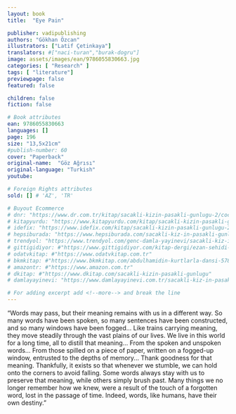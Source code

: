 ```yaml
---
layout: book
title:  "Eye Pain"

publisher: vadipublishing
authors: "Gökhan Özcan"
illustrators: ["Latif Çetinkaya"]
translators: #["naci-turan","burak-dogru"]
image: assets/images/ean/9786055830663.jpg
categories: [ "Research" ]
tags: [ "literature"]
previewpage: false
featured: false

children: false
fiction: false

# Book attributes
ean: 9786055830663
languages: []
page: 196
size: "13,5x21cm"
#publish-number: 60
cover: "Paperback"
original-name:  "Göz Ağrısı"
original-language: "Turkish"
youtube:

# Foreign Rights attributes
sold: [] # 'AZ', 'TR'

# Buyout Ecommerce
# dnr: "https://www.dr.com.tr/kitap/sacakli-kizin-pasakli-gunlugu-2/cocuk-ve-genclik/genclik-10-yas/roman-oyku/urunno=0001893059001"
# kitapyurdu: "https://www.kitapyurdu.com/kitap/sacakli-kizin-pasakli-gunlugu-2-/560122.html&filter_name=Sa%C3%A7akl%C4%B1+K%C4%B1z%27%C4%B1n+Pasakl%C4%B1+G%C3%BCnl%C3%BC%C4%9F%C3%BC+2"
# idefix: "https://www.idefix.com/kitap/sacakli-kizin-pasakli-gunlugu-2/cocuk-ve-genclik/genclik-10-yas/roman-oyku/urunno=0001893059001"
# hepsiburada: "https://www.hepsiburada.com/sacakli-kiz-in-pasakli-gunlugu-2-damla-yayinevi-p-HBV000012ER86"
# trendyol: "https://www.trendyol.com/genc-damla-yayinevi/sacakli-kiz-in-pasakli-gunlugu-2-p-54825777"
# gittigidiyor: #"https://www.gittigidiyor.com/kitap-dergi/ezan-sehidi-adnan-menderes_pdp_732728793"
# odatvkitap: #"https://www.odatvkitap.com.tr"
# bkmkitap: #"https://www.bkmkitap.com/abdulhamidin-kurtlarla-dansi-578226"
# amazontr: #"https://www.amazon.com.tr"
# dkitap: #"https://www.dkitap.com/sacakli-kizin-pasakli-gunlugu"
# damlayayinevi: "https://www.damlayayinevi.com.tr/sacakli-kiz-in-pasakli-gunlugu-2-bu-iste-bi-terslik-var"

# For adding excerpt add <!--more--> and break the line
---
```

“Words may pass, but their meaning remains
with us in a different way. So many words have
been spoken, so many sentences have been
constructed, and so many windows have been
fogged... Like trains carrying meaning, they move
steadily through the vast plains of our lives. We live
in this world for a long time, all to distill that meaning... From the spoken and unspoken words...
From those spilled on a piece of paper, written
on a fogged-up window, entrusted to the depths
of memory... Thank goodness for that meaning.
Thankfully, it exists so that whenever we stumble, we can hold onto the corners to avoid falling.
Some words always stay with us to preserve that
meaning, while others simply brush past. Many
things we no longer remember how we knew, were
a result of the touch of a forgotten word, lost in the
passage of time. Indeed, words, like humans, have
their own destiny.”
<!--more--> 

